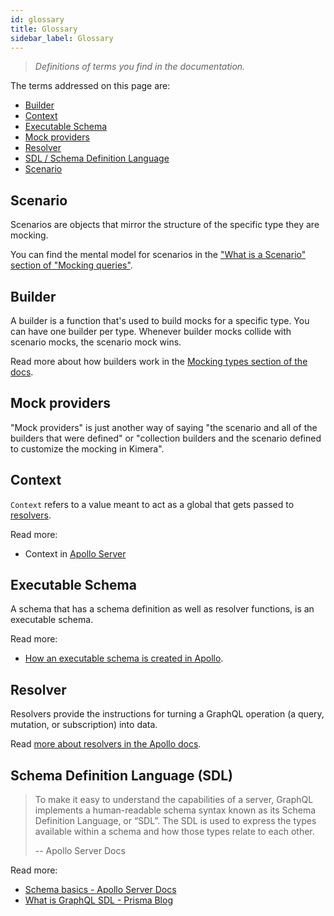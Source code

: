 ```yaml
---
id: glossary
title: Glossary
sidebar_label: Glossary
---
```


> _Definitions of terms you find in the documentation._

The terms addressed on this page are:

- [Builder](/graphql-kimera/docs/glossary#builder)
- [Context](/graphql-kimera/docs/glossary#context)
- [Executable Schema](/graphql-kimera/docs/glossary#executable-schema)
- [Mock providers](/graphql-kimera/docs/glossary#mock-providers)
- [Resolver](/graphql-kimera/docs/glossary#resolver)
- [SDL / Schema Definition Language](/graphql-kimera/docs/glossary#schema-definition-language-sdl)
- [Scenario](/graphql-kimera/docs/glossary#scenario)

## Scenario

Scenarios are objects that mirror the structure of the specific type they are mocking.

You can find the mental model for scenarios in the ["What is a Scenario" section of "Mocking queries"](/graphql-kimera/docs/mocking-queries-scenario#what-is-a-scenario).

## Builder

A builder is a function that's used to build mocks for a specific type.
You can have one builder per type. Whenever builder mocks collide with scenario mocks, the scenario mock wins.

Read more about how builders work in the [Mocking types section of the docs](/graphql-kimera/docs/mocking-types-builders#mocking-types-using-builders).

## Mock providers

"Mock providers" is just another way of saying "the scenario and all of the builders that were defined" or "collection builders and the scenario defined to customize the mocking in Kimera".

## Context

`Context` refers to a value meant to act as a global that gets passed to [resolvers](/graphql-kimera/docs/glossary#resolver).

Read more:

- Context in [Apollo Server](https://www.apollographql.com/docs/apollo-server/data/resolvers/#resolver-arguments)

## Executable Schema

A schema that has a schema definition as well as resolver functions, is an executable schema.

Read more:

- [How an executable schema is created in Apollo](https://www.apollographql.com/docs/graphql-tools/generate-schema.html#makeExecutableSchema).

## Resolver

Resolvers provide the instructions for turning a GraphQL operation (a query, mutation, or subscription) into data.

Read [more about resolvers in the Apollo docs](https://www.apollographql.com/docs/apollo-server/data/resolvers/).

## Schema Definition Language (SDL)

> To make it easy to understand the capabilities of a server, GraphQL implements a human-readable schema syntax known as its Schema Definition Language, or “SDL”. The SDL is used to express the types available within a schema and how those types relate to each other.
>
> -- Apollo Server Docs

Read more:

- [Schema basics - Apollo Server Docs](https://www.apollographql.com/docs/apollo-server/essentials/schema.html#sdl)
- [What is GraphQL SDL - Prisma Blog](https://www.prisma.io/blog/graphql-sdl-schema-definition-language-6755bcb9ce51)
